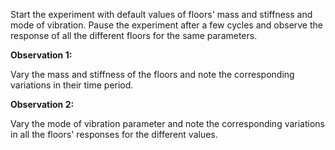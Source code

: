 Start the experiment with default values of floors' mass and stiffness and mode of vibration. Pause the experiment after a few cycles and observe the response of all the different floors for the same parameters.

**Observation 1:**

Vary the mass and stiffness of the floors and note the corresponding variations in their time period.

**Observation 2:**

Vary the mode of vibration parameter and note the corresponding variations in all the floors' responses for the different values.

